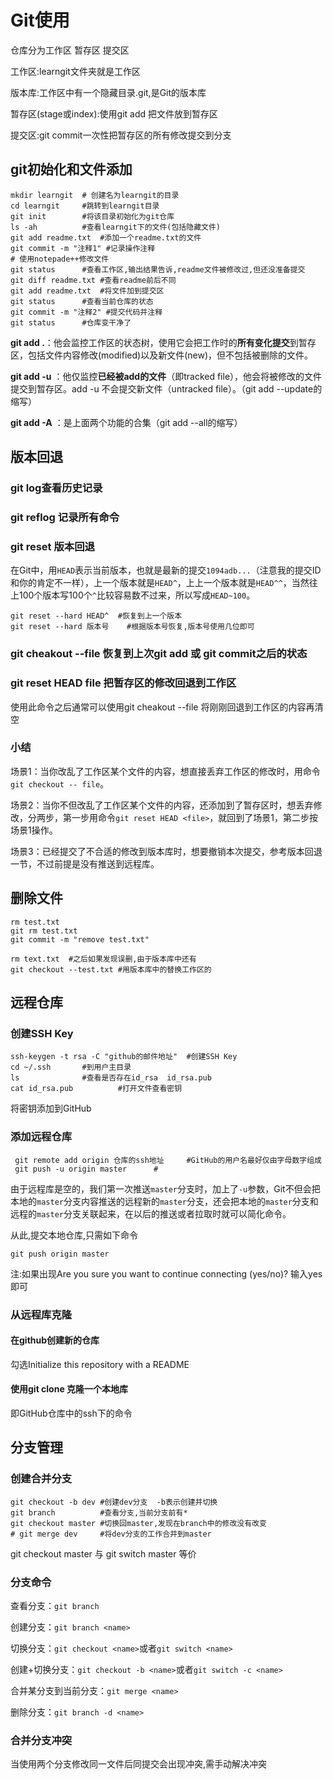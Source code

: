 # Git使用

仓库分为工作区 暂存区 提交区

工作区:learngit文件夹就是工作区

版本库:工作区中有一个隐藏目录.git,是Git的版本库

暂存区(stage或index):使用git add 把文件放到暂存区

提交区:git commit一次性把暂存区的所有修改提交到分支

## git初始化和文件添加

```linux
mkdir learngit	# 创建名为learngit的目录
cd learngit		#跳转到learngit目录
git init		#将该目录初始化为git仓库
ls -ah			#查看learngit下的文件(包括隐藏文件)
git add readme.txt	#添加一个readme.txt的文件
git commit -m "注释1"	#记录操作注释
# 使用notepade++修改文件
git status		#查看工作区,输出结果告诉,readme文件被修改过,但还没准备提交
git diff readme.txt	#查看readme前后不同
git add readme.txt	#将文件加到提交区
git status 		#查看当前仓库的状态
git commit -m "注释2"	#提交代码并注释
git status		#仓库变干净了
```

**git add .**：他会监控工作区的状态树，使用它会把工作时的**所有变化提交**到暂存区，包括文件内容修改(modified)以及新文件(new)，但不包括被删除的文件。

**git add -u** ：他仅监控**已经被add的文件**（即tracked file），他会将被修改的文件提交到暂存区。add -u 不会提交新文件（untracked file）。（git add --update的缩写）

**git add -A** ：是上面两个功能的合集（git add --all的缩写）

## 版本回退

### git log查看历史记录

### git reflog 记录所有命令

### git reset 版本回退

在Git中，用`HEAD`表示当前版本，也就是最新的提交`1094adb...`（注意我的提交ID和你的肯定不一样），上一个版本就是`HEAD^`，上上一个版本就是`HEAD^^`，当然往上100个版本写100个`^`比较容易数不过来，所以写成`HEAD~100`。

```
git reset --hard HEAD^	#恢复到上一个版本
git reset --hard 版本号	#根据版本号恢复,版本号使用几位即可
```

### git cheakout  --file 恢复到上次git add 或 git commit之后的状态

### git reset HEAD  file 把暂存区的修改回退到工作区

使用此命令之后通常可以使用git cheakout  --file 将刚刚回退到工作区的内容再清空

### 小结

场景1：当你改乱了工作区某个文件的内容，想直接丢弃工作区的修改时，用命令`git checkout -- file`。

场景2：当你不但改乱了工作区某个文件的内容，还添加到了暂存区时，想丢弃修改，分两步，第一步用命令`git reset HEAD <file>`，就回到了场景1，第二步按场景1操作。

场景3：已经提交了不合适的修改到版本库时，想要撤销本次提交，参考版本回退一节，不过前提是没有推送到远程库。

## 删除文件

```
rm test.txt
git rm test.txt
git commit -m "remove test.txt"

rm text.txt  #之后如果发现误删,由于版本库中还有
git checkout --test.txt	#用版本库中的替换工作区的 
```



## 远程仓库

### 创建SSH Key

```
ssh-keygen -t rsa -C "github的邮件地址"	#创建SSH Key
cd ~/.ssh		#到用户主目录
ls				#查看是否存在id_rsa  id_rsa.pub
cat	id_rsa.pub 			#打开文件查看密钥
```

将密钥添加到GitHub

### 添加远程仓库

```
 git remote add origin 仓库的ssh地址		#GitHub的用户名最好仅由字母数字组成
 git push -u origin master		#
```

由于远程库是空的，我们第一次推送`master`分支时，加上了`-u`参数，Git不但会把本地的`master`分支内容推送的远程新的`master`分支，还会把本地的`master`分支和远程的`master`分支关联起来，在以后的推送或者拉取时就可以简化命令。

从此,提交本地仓库,只需如下命令

```
git push origin master
```

注:如果出现Are you sure you want to continue connecting (yes/no)?  输入yes即可

### 从远程库克隆

#### 在github创建新的仓库

勾选Initialize this repository with a README

#### 使用git clone 克隆一个本地库

即GitHub仓库中的ssh下的命令

## 分支管理

### 创建合并分支

```
git checkout -b dev	#创建dev分支  -b表示创建并切换
git branch     		#查看分支,当前分支前有*
git checkout master	#切换回master,发现在branch中的修改没有改变
# git merge	dev		#将dev分支的工作合并到master
```

git checkout master 与 git switch master 等价

### 分支命令

查看分支：`git branch`

创建分支：`git branch <name>`

切换分支：`git checkout <name>`或者`git switch <name>`

创建+切换分支：`git checkout -b <name>`或者`git switch -c <name>`

合并某分支到当前分支：`git merge <name>`

删除分支：`git branch -d <name>`

### 合并分支冲突

当使用两个分支修改同一文件后同提交会出现冲突,需手动解决冲突



